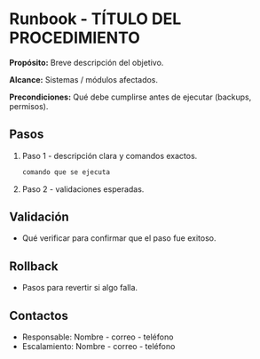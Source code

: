 # Runbook - TÍTULO DEL PROCEDIMIENTO

**Propósito:** Breve descripción del objetivo.

**Alcance:** Sistemas / módulos afectados.

**Precondiciones:** Qué debe cumplirse antes de ejecutar (backups, permisos).

## Pasos
1. Paso 1 - descripción clara y comandos exactos.
   ```bash
   comando que se ejecuta
   ```
2. Paso 2 - validaciones esperadas.

## Validación
- Qué verificar para confirmar que el paso fue exitoso.

## Rollback
- Pasos para revertir si algo falla.

## Contactos
- Responsable: Nombre - correo - teléfono
- Escalamiento: Nombre - correo - teléfono